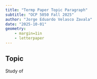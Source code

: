 ```yaml
---
title: "Termp Paper Topic Paragraph"
subtitle: "OCP 5050 Fall 2025"
author: "Jorge Eduardo Velasco Zavala"
date: "2025-10-01"
geometry: 
    - margin=1in
    - letterpaper
---
```


## Topic

Study of